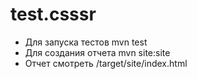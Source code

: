 # test.csssr
- Для запуска тестов mvn test
- Для создания отчета mvn site:site
- Отчет смотреть /target/site/index.html
